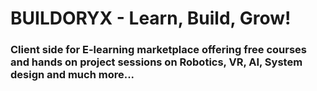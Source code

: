 # BUILDORYX - Learn, Build, Grow!
### Client side for E-learning marketplace offering free courses and hands on project sessions on Robotics, VR, AI, System design and much more...

